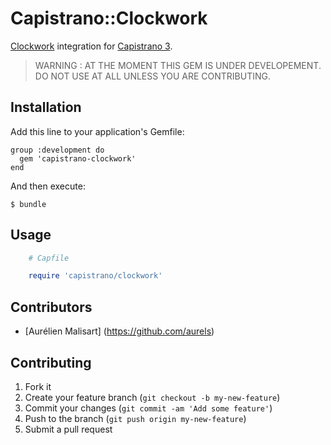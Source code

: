 # Capistrano::Clockwork

[Clockwork](https://github.com/tomykaira/clockwork) integration
for [Capistrano 3](https://github.com/capistrano/capistrano).

> WARNING : AT THE MOMENT THIS GEM IS UNDER DEVELOPEMENT.
> DO NOT USE AT ALL UNLESS YOU ARE CONTRIBUTING.

## Installation

Add this line to your application's Gemfile:

    group :development do
      gem 'capistrano-clockwork'
    end

And then execute:

    $ bundle

## Usage

```ruby
    # Capfile

    require 'capistrano/clockwork'
```

## Contributors

- [Aurélien Malisart] (https://github.com/aurels)

## Contributing

1. Fork it
2. Create your feature branch (`git checkout -b my-new-feature`)
3. Commit your changes (`git commit -am 'Add some feature'`)
4. Push to the branch (`git push origin my-new-feature`)
5. Submit a pull request
